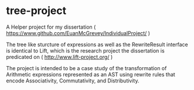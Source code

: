 # tree-project

A Helper project for my dissertation ( https://www.github.com/EuanMcGrevey/IndividualProject/ )

The tree like sturcture of expressions as well as the RewriteResult interface is identical to Lift, which is the research project the dissertation is predicated on ( http://www.lift-project.org/ )

The project is intended to be a case study of the transformation of Arithmetic expressions represented as an AST using rewrite rules that encode Associativity, Commutativity, and Distributivity.
